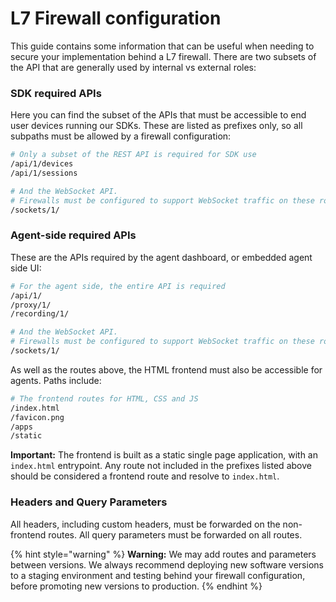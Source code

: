 # L7 Firewall configuration

This guide contains some information that can be useful when needing to secure your implementation behind a L7 firewall. There are two subsets of the API that are generally used by internal vs external roles:

### SDK required APIs

Here you can find the subset of the APIs that must be accessible to end user devices running our SDKs. These are listed as prefixes only, so all subpaths must be allowed by a firewall configuration:

```bash
# Only a subset of the REST API is required for SDK use
/api/1/devices
/api/1/sessions

# And the WebSocket API.
# Firewalls must be configured to support WebSocket traffic on these routes 
/sockets/1/
```

### Agent-side required APIs 

These are the APIs required by the agent dashboard, or embedded agent side UI:

```bash
# For the agent side, the entire API is required
/api/1/
/proxy/1/
/recording/1/

# And the WebSocket API.
# Firewalls must be configured to support WebSocket traffic on these routes 
/sockets/1/
```

As well as the routes above, the HTML frontend must also be accessible for agents. Paths include:

```bash
# The frontend routes for HTML, CSS and JS
/index.html
/favicon.png
/apps
/static
```

**Important:** The frontend is built as a static single page application, with an `index.html` entrypoint. Any route not included in the prefixes listed above should be considered a frontend route and resolve to `index.html`.

### Headers and Query Parameters

All headers, including custom headers, must be forwarded on the non-frontend routes. All query parameters must be forwarded on all routes.

{% hint style="warning" %}
**Warning:** We may add routes and parameters between versions. We always recommend  deploying new software versions to a staging environment and testing behind your firewall configuration, before promoting new versions to production.
{% endhint %}

